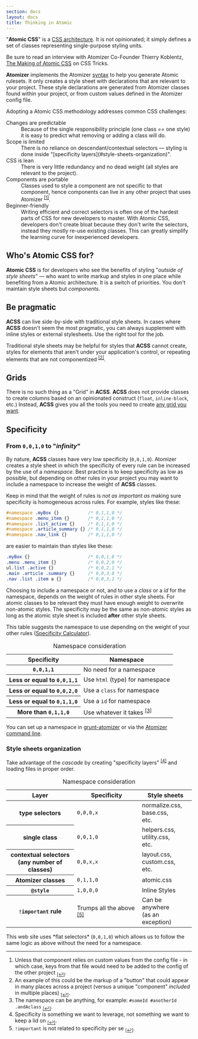 ```yaml
---
section: docs
layout: docs
title: Thinking in Atomic
---
```


&quot;**Atomic CSS**&quot; is a [CSS architecture](http://www.smashingmagazine.com/2013/10/21/challenging-css-best-practices-atomic-approach/). It is not opinionated; it simply defines a set of classes representing single-purpose styling units.

<p class="noteBox info">Be sure to read an interview with Atomizer Co-Founder Thierry Koblentz, <a href="https://css-tricks.com/thierry-koblentz-atomic-css/">The Making of Atomic CSS</a> on CSS Tricks.</p>

**Atomizer** implements the Atomizer [syntax](/guides/syntax.html) to help you generate Atomic rulesets. It only creates a style sheet with declarations that are relevant to your project. These style declarations are generated from Atomizer classes found within your project, or from custom values defined in the Atomizer config file.

Adopting a Atomic CSS methodology addresses common CSS challenges:

<dl class="Mb(30px)">
    <dt class="Fs(i) C(#000)">Changes are predictable</dt>
    <dd class="Mstart(20px) Mt(5px)">Because of the single responsibility principle (one class == one style) it is easy to predict what removing or adding a class will do.</dd>
    <dt class="Fs(i) C(#000)">Scope is limited</dt>
    <dd class="Mstart(20px) Mt(5px)">There is no reliance on descendant/contextual selectors &mdash; styling is done inside &quot;[specificity layers](#style-sheets-organization)&quot;.</dd>
    <dt class="Fs(i) C(#000)">CSS is lean</dt>
    <dd class="Mstart(20px) Mt(5px)">There is very little redundancy and no dead weight (all styles are relevant to the project).</dd>
    <dt class="Fs(i) C(#000)">Components are portable</dt>
    <dd class="Mstart(20px) Mt(5px)">Classes used to style a component are not specific to that component, hence components can live in any other project that uses Atomizer <sup><a href="#footnote" id="footnote-1">[1]</a></sup>.</dd>
    <dt class="Fs(i) C(#000)">Beginner-friendly</dt>
    <dd class="Mstart(20px) Mt(5px)">Writing efficient and correct selectors is often one of the hardest parts of CSS for new developers to master. With Atomic CSS, developers don&#39;t create bloat because they don&#39;t write the selectors, instead they mostly re-use existing classes. This can greatly simplify the learning curve for inexperienced developers.</dd>
</dl>

## Who&#39;s Atomic CSS for?

**Atomic CSS** is for developers who see the benefits of styling &quot;*outside of style sheets*&quot; &mdash; who want to write markup and styles in one place while benefiting from a Atomic architecture. It is a switch of priorities. You don&#39;t maintain style sheets but *components*.

## Be pragmatic

<b>ACSS</b> can live side-by-side with traditional style sheets. In cases where <b>ACSS</b> doesn&#39;t seem the most pragmatic, you can always supplement with inline styles or external stylesheets. Use the right tool for the job.  

Traditional style sheets may be helpful for styles that <b>ACSS</b> cannot create, styles for elements that aren&#39;t under your application&#39;s control, or repeating elements that are not componentized <sup>[[2]](#footnote)<a id="footnote-2" class="D(ib)"></a></sup>.

## Grids

There is no such thing as a &quot;Grid&quot; in <b>ACSS</b>. <b>ACSS</b> does not provide classes to create columns based on an opinionated construct (<code>float</code>, <code>inline-block</code>, etc.) Instead, <b>ACSS</b> gives you all the tools you need to create [any grid you want](/tutorials/grid-system.html).

## Specificity

### From <code>0,0,1,0</code> to &quot;*infinity*&quot;

By nature, <b>ACSS</b> classes have very low specificity (<code>0,0,1,0</code>). Atomizer creates a style sheet in which the specificity of every rule can be increased by the use of a *namespace*. Best practice is to keep specificity as low as possible, but depending on other rules in your project you may want to include a namespace to increase the weight of <b>ACSS</b> classes.

Keep in mind that the weight of rules is *not as important as* making sure specificity is homogeneous across rules.
For example, styles like these:

```css
#namespace .myBox {}           /* 0,1,1,0 */
#namespace .menu_item {}       /* 0,1,1,0 */
#namespace .list_active {}     /* 0,1,1,0 */
#namespace .article_summary {} /* 0,1,1,0 */
#namespace .nav_link {}        /* 0,1,1,0 */
```

are easier to maintain than styles like these:

```css
.myBox {}                      /* 0,0,1,0 */
.menu .menu_item {}            /* 0,0,2,0 */
ul.list .active {}             /* 0,0,2,1 */
.main .article .summary {}     /* 0,0,3,0 */
.nav .list .item a {}          /* 0,0,3,1 */
```

Choosing to include a namespace or not, and to use a *class* or a *id* for the namespace, depends on the weight of rules in other style sheets. For atomic classes to be relevant they must have enough weight to overwrite non-atomic styles. The specificity may be the same as non-atomic styles as long as the atomic style sheet is included **after** other style sheets.

This table suggests the namespace to use depending on the weight of your other rules ([Specificity Calculator](http://specificity.keegan.st/)).

<table class="Ta(start) W(100%)">
    <caption class="Hidden">Namespace consideration</caption>
    <thead>
        <tr>
            <th scope="col" class="P(10px)">Specificity</th>
            <th scope="col" class="P(10px)">Namespace</th>
        </tr>
    </thead>
    <tbody>
        <tr class="BdT Bdc(#0280ae.3)">
            <th scope="row" class="Va(t) Whs(nw) P(10px)"><code>0,0,1,1</code></th>
            <td class="Va(t) P(10px)">No need for a namespace</td>
        </tr>
        <tr class="BdT Bdc(#0280ae.3)">
            <th scope="row" class="Va(t) Whs(nw) P(10px)">Less or equal to <code>0,0,1,1</code></th>
            <td class="Va(t) P(10px)">Use <code>html</code> (type) for namespace</td>
        </tr>
        <tr class="BdT Bdc(#0280ae.3)">
            <th scope="row" class="Va(t) Whs(nw) P(10px)">Less or equal to <code>0,0,2,0</code></th>
            <td class="Va(t) P(10px)">Use a <code>class</code> for namespace</td>
        </tr>
        <tr class="BdT Bdc(#0280ae.3)">
            <th scope="row" class="Va(t) Whs(nw) P(10px)">Less or equal to <code>0,1,1,0</code></th>
            <td class="Va(t) P(10px)">Use a <code>id</code> for namespace</td>
        </tr>
            <tr class="BdT Bdc(#0280ae.3)">
                <th scope="row" class="Va(t) Whs(nw) P(10px)">More than <code>0,1,1,0</code></th>
                <td class="Va(t) P(10px)">Use whatever it takes <sup><a href="#footnote">[3]</a><a id="footnote-3" class="D(ib)"></a></sup></td>
            </tr>
    </tbody>
</table>

<p class="noteBox info">You can set up a namespace in <a href="https://github.com/acss-io/grunt-atomizer#examples">grunt-atomizer</a> or via the <a href="./installation.html#atomizer-cli">Atomizer command line</a>.</p>

### Style sheets organization

Take advantage of the *cascade* by creating &quot;specificity layers&quot; <sup>[[4]](#footnote)<a id="footnote-4" class="D(ib)"></a></sup> and loading files in proper order.

<table class="Ta(start) W(100%)">
    <caption class="Hidden">Namespace consideration</caption>
    <thead>
        <tr>
            <th scope="col" class="P(10px)">Layer</th>
            <th scope="col" class="P(10px)">Specificity</th>
            <th scope="col" class="P(10px)">Style sheets</th>
        </tr>
    </thead>
    <tbody>
        <tr class="BdT Bdc(#0280ae.3)">
            <th scope="row" class="Va(t) Whs(nw) P(10px)">type selectors</th>
            <td class="Va(t) P(10px)"><code>0,0,0,x</code></td>
            <td class="Va(t) P(10px)">normalize.css,<br> base.css,<br> etc.</td>
        </tr>
        <tr class="BdT Bdc(#0280ae.3)">
            <th scope="row" class="Va(t) Whs(nw) P(10px)">single class</th>
            <td class="Va(t) P(10px)"><code>0,0,1,0</code></td>
            <td class="Va(t) P(10px)">helpers.css,<br> utility.css,<br> etc.</td>
        </tr>
        <tr class="BdT Bdc(#0280ae.3)">
            <th scope="row" class="Va(t) Whs(nw) P(10px)">contextual selectors<br> (any number of classes)</th>
            <td class="Va(t) P(10px)"><code>0,0,x,x</code></td>
            <td class="Va(t) P(10px)">layout.css,<br> custom.css,<br> etc.</td>
        </tr>
        <tr class="BdT Bdc(#0280ae.3)">
            <th scope="row" class="Va(t) Whs(nw) P(10px)">Atomizer classes</th>
            <td class="Va(t) P(10px)"><code>0,1,1,0</code></td>
            <td class="Va(t) P(10px)">atomic.css</td>
        </tr>
        <tr class="BdT Bdc(#0280ae.3)">
            <th scope="row" class="Va(t) Whs(nw) P(10px)"><code>@style</code></th>
            <td class="Va(t) P(10px)"><code>1,0,0,0</code></td>
            <td class="Va(t) P(10px)">Inline Styles</td>
        </tr>
        <tr class="BdT Bdc(#0280ae.3)">
            <th scope="row" class="Va(t) Whs(nw) P(10px)"><code>!important</code> rule</th>
            <td class="Va(t) P(10px)">Trumps all the above <sup><a href="#footnote">[5]</a><a id="footnote-5" class="D(ib)"></a></sup></td>
            <td class="Va(t) P(10px)">Can be anywhere<br> (as an exception)</td>
        </tr>
    </tbody>
</table>

<p class="noteBox info">This web site uses *flat selectors* (<code>0,0,1,0</code>) which allows us to follow the same logic as above without the need for a namespace.</p>

---

<div id="footnote"></div>

1. Unless that component relies on custom values from the config file - in which case, keys from that file would need to be added to the config of the other project <sub>[[↩]](#footnote-1)</sub>.
1. An example of this could be the markup of a &quot;button&quot; that could appear in many places across a project (versus a unique &quot;component&quot; *included* in multiple places) <sub>[[↩]](#footnote-2)</sub>.
1. The namespace can be anything, for example: `#someId #anotherId .andAclass` <sub>[[↩]](#footnote-3)</sub>.
1. Specificity is something we want to leverage, not something we want to keep a lid on <sub>[[↩]](#footnote-4)</sub>.
1. `!important` is not related to specificity per se <sub>[[↩]](#footnote-5)</sub>.
